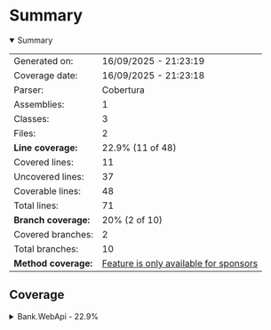 # Summary
<details open><summary>Summary</summary>

|||
|:---|:---|
| Generated on: | 16/09/2025 - 21:23:19 |
| Coverage date: | 16/09/2025 - 21:23:18 |
| Parser: | Cobertura |
| Assemblies: | 1 |
| Classes: | 3 |
| Files: | 2 |
| **Line coverage:** | 22.9% (11 of 48) |
| Covered lines: | 11 |
| Uncovered lines: | 37 |
| Coverable lines: | 48 |
| Total lines: | 71 |
| **Branch coverage:** | 20% (2 of 10) |
| Covered branches: | 2 |
| Total branches: | 10 |
| **Method coverage:** | [Feature is only available for sponsors](https://reportgenerator.io/pro) |

</details>

## Coverage
<details><summary>Bank.WebApi - 22.9%</summary>

|**Name**|**Line**|**Branch**|
|:---|---:|---:|
|**Bank.WebApi**|**22.9%**|**20%**|
|Bank.WebApi.Models.BankAccount|55%|33.3%|
|Program|0%|0%|
|WeatherForecast|0%||

</details>
